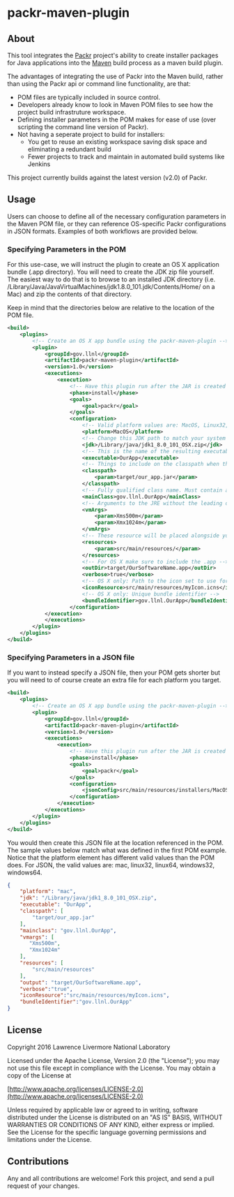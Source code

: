 # packr-maven-plugin

## About
This tool integrates the [Packr](https://github.com/libgdx/packr) project's ability to create installer packages for Java applications 
into the [Maven](https://maven.apache.org/) build process as a maven build plugin. 

The advantages of integrating the use of Packr into the Maven build, rather than using the Packr api or command line functionality, are that:
* POM files are typically included in source control.
* Developers already know to look in Maven POM files to see how the project build infrastruture workspace.
* Defining installer parameters in the POM makes for ease of use (over scripting the command line version of Packr).
* Not having a seperate project to build for installers:
   * You get to reuse an existing workspace saving disk space and eliminating a redundant build 
   * Fewer projects to track and maintain in automated build systems like Jenkins

This project currently builds against the latest version (v2.0) of Packr.

## Usage

Users can choose to define all of the necessary configuration parameters in the Maven POM file, or they can reference OS-specific Packr configurations 
in JSON formats. Examples of both workflows are provided below.

### Specifying Parameters in the POM
For this use-case, we will instruct the plugin to create an OS X application bundle (.app directory). 
You will need to create the JDK zip file yourself. The easiest way to do that is to browse to an installed JDK directory (i.e. 
/Library/Java/JavaVirtualMachines/jdk1.8.0_101.jdk/Contents/Home/ on a Mac) and zip the contents of that directory.

Keep in mind that the directories below are relative to the location of the POM file.

```xml
<build>
    <plugins>
        <!-- Create an OS X app bundle using the packr-maven-plugin -->
        <plugin>
            <groupId>gov.llnl</groupId>                
            <artifactId>packr-maven-plugin</artifactId>
            <version>1.0</version>
            <executions>
                <execution>
                    <!-- Have this plugin run after the JAR is created -->
                    <phase>install</phase>
                    <goals>
                        <goal>packr</goal>
                    </goals>
                    <configuration>
                        <!-- Valid platform values are: MacOS, Linux32, Linux64, Windows32, Windows64 -->
                        <platform>MacOS</platform>
                        <!-- Change this JDK path to match your system and version -->
                        <jdk>/Library/java/jdk1_8.0_101_OSX.zip</jdk>
                        <!-- This is the name of the resulting executable inside the installer package -->
                        <executable>OurApp</executable>
                        <!-- Things to include on the classpath when the executable (JRE) runs. -->
                        <classpath>
                            <param>target/our_app.jar</param>
                        </classpath>
                        <!-- Fully qualified class name. Must contain at least one period. -->
                        <mainClass>gov.llnl.OurApp</mainClass>
                        <!-- Arguments to the JRE without the leading dash -->
                        <vmArgs>
                            <param>Xms500m</param>
                            <param>Xmx1024m</param>
                        </vmArgs>
                        <!-- These resource will be placed alongside your jar in the resulting install package -->
                        <resources>
                            <param>src/main/resources/</param>
                        </resources>
                        <!-- For OS X make sure to include the .app -->
                        <outDir>target/OurSoftwareName.app</outDir>
                        <verbose>true</verbose>
                        <!-- OS X only: Path to the icon set to use for the application bundle -->
                        <iconResource>src/main/resources/myIcon.icns</iconResource>
                        <!-- OS X only: Unique bundle identifier -->
                        <bundleIdentifier>gov.llnl.OurApp</bundleIdentifier>
                    </configuration>
            </execution>
            </executions>
        </plugin>
    </plugins>
</build>
```

### Specifying Parameters in a JSON file
If you want to instead specify a JSON file, then your POM gets shorter but you will need to of course create an extra file for each platform you target.

```xml
<build>
    <plugins>
        <!-- Create an OS X app bundle using the packr-maven-plugin -->
        <plugin>
            <groupId>gov.llnl</groupId>                
            <artifactId>packr-maven-plugin</artifactId>
            <version>1.0</version>
            <executions>
                <execution>
                    <!-- Have this plugin run after the JAR is created -->
                    <phase>install</phase>
                    <goals>
                        <goal>packr</goal>
                    </goals>
                    <configuration>
                        <jsonConfig>src/main/resources/installers/MacOS.json</jsonConfig>
                    </configuration>
                </execution>
            </executions>
        </plugin>
    </plugins>
</build>
```
You would then create this JSON file at the location referenced in the POM. The sample values below match what was defined in the first POM example.
Notice that the platform element has different valid values than the POM does. For JSON, the valid values are: mac, linux32, linux64, windows32, windows64. 

```json
{
    "platform": "mac",
    "jdk": "/Library/java/jdk1_8.0_101_OSX.zip",
    "executable": "OurApp",
    "classpath": [
        "target/our_app.jar"
    ],
    "mainclass": "gov.llnl.OurApp",
    "vmargs": [
       "Xms500m",
       "Xmx1024m"
    ],
    "resources": [
        "src/main/resources"
    ],
    "output": "target/OurSoftwareName.app",
    "verbose":"true",
    "iconResource":"src/main/resources/myIcon.icns",
    "bundleIdentifier":"gov.llnl.OurApp"
}
```

## License
Copyright 2016 Lawrence Livermore National Laboratory

Licensed under the Apache License, Version 2.0 (the "License");
you may not use this file except in compliance with the License.
You may obtain a copy of the License at

[http://www.apache.org/licenses/LICENSE-2.0](http://www.apache.org/licenses/LICENSE-2.0)

Unless required by applicable law or agreed to in writing, software
distributed under the License is distributed on an "AS IS" BASIS,
WITHOUT WARRANTIES OR CONDITIONS OF ANY KIND, either express or implied.
See the License for the specific language governing permissions and
limitations under the License.

## Contributions
Any and all contributions are welcome! Fork this project, and send a pull request of your changes.